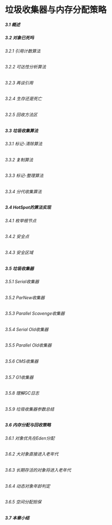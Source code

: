 垃圾收集器与内存分配策略
========
##### 3.1 概述
##### 3.2 对象已死吗
###### 3.2.1 引用计数算法
###### 3.2.2 可达性分析算法
###### 3.2.3 再谈引用
###### 3.2.4 生存还是死亡
###### 3.2.5 回收方法区
##### 3.3 垃圾收集算法
###### 3.3.1 标记-清除算法
###### 3.3.2 复制算法
###### 3.3.3 标记-整理算法
###### 3.3.4 分代收集算法
##### 3.4 HotSpot的算法实现
###### 3.4.1 枚举根节点
###### 3.4.2 安全点
###### 3.4.3 安全区域
##### 3.5 垃圾收集器
###### 3.5.1 Serial收集器
###### 3.5.2 ParNew收集器
###### 3.5.3 Parallel Scavenge收集器
###### 3.5.4 Serial Old收集器
###### 3.5.5 Parallel Old收集器
###### 3.5.6 CMS收集器
###### 3.5.7 G1收集器
###### 3.5.8 理解GC日志
###### 3.5.9 垃圾收集器参数总结
##### 3.6 内存分配与回收策略
###### 3.6.1 对象优先在Eden分配
###### 3.6.2 大对象直接进入老年代
###### 3.6.3 长期存活的对象将进入老年代
###### 3.6.4 动态对象年龄判定
###### 3.6.5 空间分配担保
##### 3.7 本章小结












